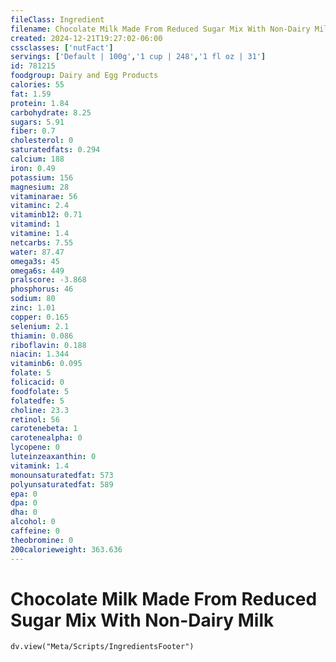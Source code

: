 ```yaml
---
fileClass: Ingredient
filename: Chocolate Milk Made From Reduced Sugar Mix With Non-Dairy Milk
created: 2024-12-21T19:27:02-06:00
cssclasses: ['nutFact']
servings: ['Default | 100g','1 cup | 248','1 fl oz | 31']
id: 781215
foodgroup: Dairy and Egg Products 
calories: 55
fat: 1.59
protein: 1.84
carbohydrate: 8.25
sugars: 5.91
fiber: 0.7
cholesterol: 0
saturatedfats: 0.294
calcium: 188
iron: 0.49
potassium: 156
magnesium: 28
vitaminarae: 56
vitaminc: 2.4
vitaminb12: 0.71
vitamind: 1
vitamine: 1.4
netcarbs: 7.55
water: 87.47
omega3s: 45
omega6s: 449
pralscore: -3.868
phosphorus: 46
sodium: 80
zinc: 1.01
copper: 0.165
selenium: 2.1
thiamin: 0.086
riboflavin: 0.188
niacin: 1.344
vitaminb6: 0.095
folate: 5
folicacid: 0
foodfolate: 5
folatedfe: 5
choline: 23.3
retinol: 56
carotenebeta: 1
carotenealpha: 0
lycopene: 0
luteinzeaxanthin: 0
vitamink: 1.4
monounsaturatedfat: 573
polyunsaturatedfat: 589
epa: 0
dpa: 0
dha: 0
alcohol: 0
caffeine: 0
theobromine: 0
200calorieweight: 363.636
---
```


# Chocolate Milk Made From Reduced Sugar Mix With Non-Dairy Milk

```dataviewjs
dv.view("Meta/Scripts/IngredientsFooter")
```